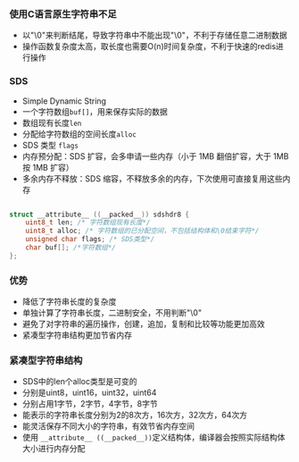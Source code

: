 ### 使用C语言原生字符串不足
- 以"\0"来判断结尾，导致字符串中不能出现"\0"，不利于存储任意二进制数据
- 操作函数复杂度太高，取长度也需要O(n)时间复杂度，不利于快速的redis进行操作

### SDS
- Simple Dynamic String
- 一个字符数组`buf[]`，用来保存实际的数据
- 数组现有长度`len`
-  分配给字符数组的空间长度`alloc`
- SDS 类型 `flags`
- 内存预分配：SDS 扩容，会多申请一些内存（小于 1MB 翻倍扩容，大于 1MB 按 1MB 扩容）
- 多余内存不释放：SDS 缩容，不释放多余的内存，下次使用可直接复用这些内存

```c

struct __attribute__ ((__packed__)) sdshdr8 {
    uint8_t len; /* 字符数组现有长度*/
    uint8_t alloc; /* 字符数组的已分配空间，不包括结构体和\0结束字符*/
    unsigned char flags; /* SDS类型*/
    char buf[]; /*字符数组*/
};
```
### 优势
- 降低了字符串长度的复杂度
- 单独计算了字符串长度，二进制安全，不用判断"\0"
- 避免了对字符串的遍历操作，创建，追加，复制和比较等功能更加高效
- 紧凑型字符串结构更加节省内存

### 紧凑型字符串结构
- SDS中的len个alloc类型是可变的
- 分别是uint8，uint16，uint32，uint64
- 分别占用1字节，2字节，4字节，8字节
- 能表示的字符串长度分别为2的8次方，16次方，32次方，64次方
- 能灵活保存不同大小的字符串，有效节省内存空间
- 使用 `__attribute__ ((__packed__))`定义结构体，编译器会按照实际结构体大小进行内存分配

